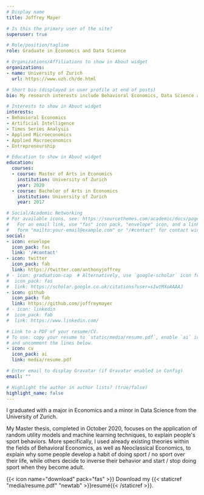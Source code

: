 ```yaml
---
# Display name
title: Joffrey Mayer

# Is this the primary user of the site?
superuser: true

# Role/position/tagline
role: Graduate in Economics and Data Science

# Organizations/Affiliations to show in About widget
organizations:
- name: University of Zurich
  url: https://www.uzh.ch/de.html

# Short bio (displayed in user profile at end of posts)
bio: My research interests include Behavioral Economics, Data Science and everything related to websites.

# Interests to show in About widget
interests:
- Behavioral Economics
- Artificial Intelligence
- Times Series Analysis
- Applied Microeconomics
- Applied Macroeconomics
- Entrepreneurship

# Education to show in About widget
education:
  courses:
  - course: Master of Arts in Economics
    institution: University of Zurich
    year: 2020
  - course: Bachelor of Arts in Economics
    institution: University of Zurich
    year: 2017

# Social/Academic Networking
# For available icons, see: https://sourcethemes.com/academic/docs/page-builder/#icons
#   For an email link, use "fas" icon pack, "envelope" icon, and a link in the
#   form "mailto:your-email@example.com" or "/#contact" for contact widget.
social:
- icon: envelope
  icon_pack: fas
  link: '/#contact'
- icon: twitter
  icon_pack: fab
  link: https://twitter.com/anthonyjoffrey
# - icon: graduation-cap  # Alternatively, use `google-scholar` icon from `ai` icon pack
#  icon_pack: fas
#  link: https://scholar.google.co.uk/citations?user=sIwtMXoAAAAJ
- icon: github
  icon_pack: fab
  link: https://github.com/joffreymayer
# - icon: linkedin
#  icon_pack: fab
#  link: https://www.linkedin.com/

# Link to a PDF of your resume/CV.
# To use: copy your resume to `static/media/resume.pdf`, enable `ai` icons in `params.toml`, 
# and uncomment the lines below.
- icon: cv
  icon_pack: ai
  link: media/resume.pdf

# Enter email to display Gravatar (if Gravatar enabled in Config)
email: ""

# Highlight the author in author lists? (true/false)
highlight_name: false
---
```


I graduated with a major in Economics and a minor in Data Science from the University of Zurich.

My Master thesis, completed in October 2020, focuses on the application of random utility models and machine learning techniques, to explain people's sport behaviors. More specifically, I used already existing theories within the fields of Behavioral Economics, as well as Neoclassical Economics, to explain why some people develop a habit of doing sport / no sport over their life, while others decide to inverse their behavior and start / stop doing sport when they become adult. 

{{< icon name="download" pack="fas" >}} Download my {{< staticref "media/resume.pdf" "newtab" >}}resumé{{< /staticref >}}.
